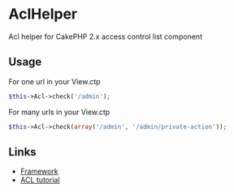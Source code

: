 # AclHelper
Acl helper for CakePHP 2.x access control list component

## Usage
For one url in your View.ctp
```php
$this->Acl->check('/admin');
```
For many urls in your View.ctp
```php
$this->Acl->check(array('/admin', '/admin/private-action'));
```
## Links
- [Framework](http://cakephp.org/)
- [ACL tutorial](http://book.cakephp.org/2.0/en/tutorials-and-examples/simple-acl-controlled-application/simple-acl-controlled-application.html)